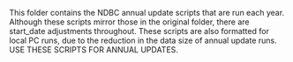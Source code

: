 This folder contains the NDBC annual update scripts that are run each year. Although these scripts mirror those in the original <scripts> folder, there are start_date adjustments throughout. These scripts are also formatted for local PC runs, due to the reduction in the data size of annual update runs. USE THESE SCRIPTS FOR ANNUAL UPDATES.
  
  
  
